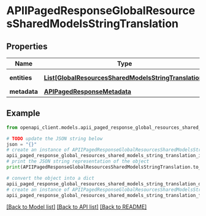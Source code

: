 # APIIPagedResponseGlobalResourcesSharedModelsStringTranslation


## Properties

Name | Type | Description | Notes
------------ | ------------- | ------------- | -------------
**entities** | [**List[GlobalResourcesSharedModelsStringTranslation]**](GlobalResourcesSharedModelsStringTranslation.md) |  | [optional] [readonly] 
**metadata** | [**APIPagedResponseMetadata**](APIPagedResponseMetadata.md) |  | [optional] 

## Example

```python
from openapi_client.models.apii_paged_response_global_resources_shared_models_string_translation import APIIPagedResponseGlobalResourcesSharedModelsStringTranslation

# TODO update the JSON string below
json = "{}"
# create an instance of APIIPagedResponseGlobalResourcesSharedModelsStringTranslation from a JSON string
apii_paged_response_global_resources_shared_models_string_translation_instance = APIIPagedResponseGlobalResourcesSharedModelsStringTranslation.from_json(json)
# print the JSON string representation of the object
print(APIIPagedResponseGlobalResourcesSharedModelsStringTranslation.to_json())

# convert the object into a dict
apii_paged_response_global_resources_shared_models_string_translation_dict = apii_paged_response_global_resources_shared_models_string_translation_instance.to_dict()
# create an instance of APIIPagedResponseGlobalResourcesSharedModelsStringTranslation from a dict
apii_paged_response_global_resources_shared_models_string_translation_from_dict = APIIPagedResponseGlobalResourcesSharedModelsStringTranslation.from_dict(apii_paged_response_global_resources_shared_models_string_translation_dict)
```
[[Back to Model list]](../README.md#documentation-for-models) [[Back to API list]](../README.md#documentation-for-api-endpoints) [[Back to README]](../README.md)


